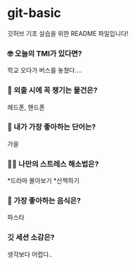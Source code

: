 # git-basic
깃허브 기초 실습을 위한 README 파일입니다!

### 🤓 오늘의 TMI가 있다면?
학교 오다가 버스를 놓쳤다....

### 🎒 외출 시에 꼭 챙기는 물건은?
헤드폰, 핸드폰

### 🤙 내가 가장 좋아하는 단어는?
가을

### 🧘‍♀️ 나만의 스트레스 해소법은?
*드라마 몰아보기
*산책하기

### 🍧 가장 좋아하는 음식은?
파스타

### 깃 세션 소감은?
생각보다 어렵다..
